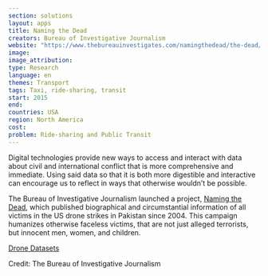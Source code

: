 ```yaml
---
section: solutions
layout: apps
title: Naming the Dead 
creators: Bureau of Investigative Journalism 
website: "https://www.thebureauinvestigates.com/namingthedead/the-dead/?lang=en"
image: 
image_attribution:
type: Research 
language: en
themes: Transport
tags: Taxi, ride-sharing, transit
start: 2015
end: 
countries: USA
region: North America
cost: 
problem: Ride-sharing and Public Transit
---
```

Digital technologies provide new ways to access and interact with data about civil and international conflict that is more comprehensive and immediate. Using said data so that it is both more digestible and interactive can encourage us to reflect in ways that otherwise wouldn’t be possible. 

The Bureau of Investigative Journalism launched a project, [Naming the Dead](https://www.thebureauinvestigates.com/namingthedead/the-dead/?lang=en), which published biographical and circumstantial information of all victims in the US drone strikes in Pakistan since 2004. This campaign humanizes otherwise faceless victims, that are not just alleged terrorists, but innocent men, women, and children. 

[Drone Datasets](https://www.thebureauinvestigates.com/category/projects/drones/drones-graphs/)

Credit: The Bureau of Investigative Journalism
